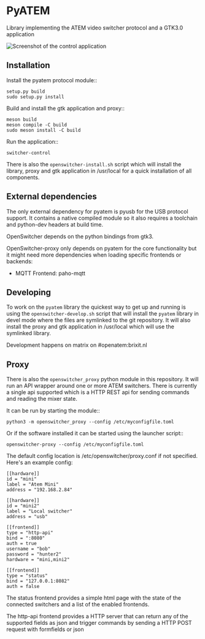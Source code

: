 PyATEM
======

Library implementing the ATEM video switcher protocol and a GTK3.0 application

![Screenshot of the control application](https://brixitcdn.net/metainfo/openswitcher.png)

Installation
------------

Install the pyatem protocol module::

    setup.py build
    sudo setup.py install

Build and install the gtk application and proxy::

    meson build
    meson compile -C build
    sudo meson install -C build

Run the application::

    switcher-control

There is also the `openswitcher-install.sh` script which will install the library, proxy and gtk application in
/usr/local for a quick installation of all components.

External dependencies
---------------------

The only external dependency for pyatem is pyusb for the USB protocol support. It contains a native compiled module so
it also requires a toolchain and python-dev headers at build time.

OpenSwitcher depends on the python bindings from gtk3.

OpenSwitcher-proxy only depends on pyatem for the core functionality but it might need more dependencies when loading
specific frontends or backends:

* MQTT Frontend: paho-mqtt

Developing
----------

To work on the `pyatem` library the quickest way to get up and running is using the `openswitcher-develop.sh` script
that will install the `pyatem` library in devel mode where the files are symlinked to the git repository. It will also
install the proxy and gtk application in /usr/local which will use the symlinked library.

Development happens on matrix on #openatem:brixit.nl

Proxy
-----

There is also the `openswitcher_proxy` python module in this repository. It will run an API wrapper around one or
more ATEM switchers. There is currently a single api supported which is a HTTP REST api for sending commands and
reading the mixer state.

It can be run by starting the module::

    python3 -m openswitcher_proxy --config /etc/myconfigfile.toml

Or if the software installed it can be started using the launcher script::

    openswitcher-proxy --config /etc/myconfigfile.toml

The default config location is /etc/openswitcher/proxy.conf if not specified. Here's an example config:

    [[hardware]]
    id = "mini"
    label = "Atem Mini"
    address = "192.168.2.84"

    [[hardware]]
    id = "mini2"
    label = "Local switcher"
    address = "usb"

    [[frontend]]
    type = "http-api"
    bind = ":8080"
    auth = true
    username = "bob"
    password = "hunter2"
    hardware = "mini,mini2"
     
    [[frontend]]
    type = "status"
    bind = "127.0.0.1:8082"
    auth = false

The status frontend provides a simple html page with the state of the connected switchers and a list
of the enabled frontends.

The http-api frontend provides a HTTP server that can return any of the supported fields as json and
trigger commands by sending a HTTP POST request with formfields or json
